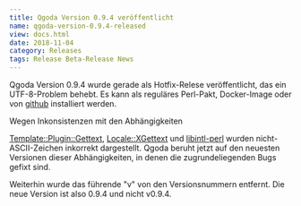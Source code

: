 ```yaml
---
title: Qgoda Version 0.9.4 veröffentlicht
name: qgoda-version-0.9.4-released
view: docs.html
date: 2018-11-04
category: Releases
tags: Release Beta-Release News
---
```


Qgoda Version 0.9.4 wurde gerade als Hotfix-Relese veröffentlicht, das
ein UTF-8-Problem behebt. Es kann als reguläres Perl-Pakt, Docker-Image
oder von [github](https://github.com/gflohr/qgoda/releases) installiert
werden.

Wegen Inkonsistenzen mit den Abhängigkeiten

[Template::Plugin::Gettext](https://github.com/gflohr/Template-Plugin-Gettext),
[Locale::XGettext](https://github.com/gflohr/Locale-XGettext)
und [libintl-perl](https://github.com/gflohr/libintl-perl) wurden
nicht-ASCII-Zeichen inkorrekt dargestellt. Qgoda beruht jetzt auf den
neuesten Versionen dieser Abhängigkeiten, in denen die zugrundeliegenden
Bugs gefixt sind.

Weiterhin wurde das führende "v" von den Versionsnummern entfernt.
Die neue Version ist also 0.9.4 und nicht v0.9.4.
